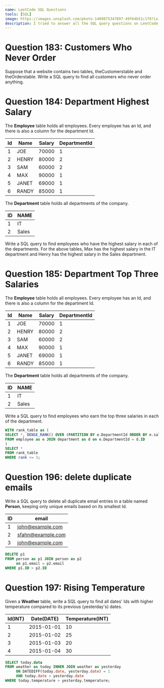 ```yaml
---
name: LeetCode SQL Questions 
tools: [SQL]
image: https://images.unsplash.com/photo-1489875347897-49f64b51c1f8?ixid=MnwxMjA3fDB8MHxwaG90by1wYWdlfHx8fGVufDB8fHx8&ixlib=rb-1.2.1&auto=format&fit=crop&w=1350&q=80
description: I tried to answer all the SQL query questions on LeetCode preparing for job interview and refreshing my skills.  
---
```

# Question 183: Customers Who Never Order
Suppose that a website contains two tables, theCustomerstable and theOrderstable. Write a SQL query to find all customers who never order anything.



# Question 184: Department Highest Salary
The **Employee** table holds all employees. Every employee has an Id, and there is also a column for the department Id.


| Id | Name  | Salary | DepartmentId |
|----|-------|--------|--------------|
| 1  | JOE   | 70000  | 1            |
| 2  | HENRY | 80000  | 2            |
| 3  | SAM   | 60000  | 2            |
| 4  | MAX   | 90000  | 1            |
| 5  | JANET | 69000  | 1            |
| 6  | RANDY | 85000  | 1            |

The **Department** table holds all departments of the company.

| ID | NAME  |
|----|-------|
| 1  | IT    |
| 2  | Sales |

Write a SQL query to find employees who have the highest salary in each of the departments. For the above tables, Max has the highest salary in the IT department and Henry has the highest salary in the Sales department. 

# Question 185: Department Top Three Salaries 
The **Employee** table holds all employees. Every employee has an Id, and there is also a column for the department Id.

| Id | Name  | Salary | DepartmentId |
|----|-------|--------|--------------|
| 1  | JOE   | 70000  | 1            |
| 2  | HENRY | 80000  | 2            |
| 3  | SAM   | 60000  | 2            |
| 4  | MAX   | 90000  | 1            |
| 5  | JANET | 69000  | 1            |
| 6  | RANDY | 85000  | 1            |

The **Department** table holds all departments of the company.

| ID | NAME  |
|----|-------|
| 1  | IT    |
| 2  | Sales |

Write a SQL query to find employees who earn the top three salaries in each of the department.

``` sql
WITH rank_table as (
SELECT *, DENSE_RANK() OVER (PARTITION BY e.DepartmentId ORDER BY e.salary DESC) as rank
FROM employee as e JOIN department as d on e.DepartmentId = d.ID
)
SELECT * 
FROM rank_table 
WHERE rank <= 3; 
```

# Question 196: delete duplicate emails
Write a SQL query to delete all duplicate email entries in a table named **Person**, keeping only unique emails based on its smallest Id.

| ID | email             |
|----|-------------------|
| 1  | john@example.com  |
| 2  | sfahn@example.com |
| 3  | john@example.com  |

``` sql
DELETE p1
FROM person as p1 JOIN person as p2 
     on p1.email = p2.email
WHERE p1.ID > p2.ID
``` 

# Question 197: Rising Temperature 
Given a **Weather** table, write a SQL query to find all dates' Ids with higher temperature compared to its previous (yesterday's) dates.

| Id(INT) | Date(DATE) | Temperature(INT) |
|---------|------------|------------------|
| 1       | 2015-01-01 | 10               |
| 2       | 2015-01-02 | 25               |
| 3       | 2015-01-03 | 20               |
| 4       | 2015-01-04 | 30               |

``` sql
SELECT today.data 
FROM weather as today INNER JOIN weather as yesterday 
     ON DATEDIFF(today.date, yesterday.date) = 1 
     AND today.date > yesterday.date 
WHERE today.temperature > yesterday.temperature; 
```